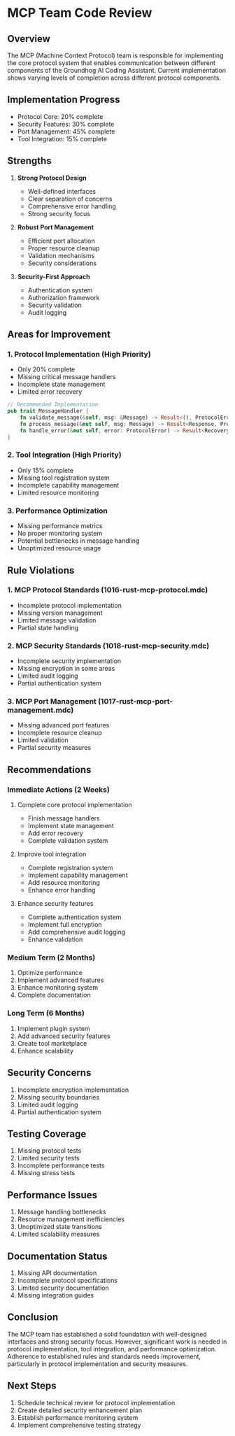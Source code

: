 # MCP Team Code Review

## Overview
The MCP (Machine Context Protocol) team is responsible for implementing the core protocol system that enables communication between different components of the Groundhog AI Coding Assistant. Current implementation shows varying levels of completion across different protocol components.

## Implementation Progress
- Protocol Core: 20% complete
- Security Features: 30% complete
- Port Management: 45% complete
- Tool Integration: 15% complete

## Strengths
1. **Strong Protocol Design**
   - Well-defined interfaces
   - Clear separation of concerns
   - Comprehensive error handling
   - Strong security focus

2. **Robust Port Management**
   - Efficient port allocation
   - Proper resource cleanup
   - Validation mechanisms
   - Security considerations

3. **Security-First Approach**
   - Authentication system
   - Authorization framework
   - Security validation
   - Audit logging

## Areas for Improvement

### 1. Protocol Implementation (High Priority)
- Only 20% complete
- Missing critical message handlers
- Incomplete state management
- Limited error recovery

```rust
// Recommended Implementation
pub trait MessageHandler {
    fn validate_message(&self, msg: &Message) -> Result<(), ProtocolError>;
    fn process_message(&mut self, msg: Message) -> Result<Response, ProtocolError>;
    fn handle_error(&mut self, error: ProtocolError) -> Result<Recovery, ProtocolError>;
}
```

### 2. Tool Integration (High Priority)
- Only 15% complete
- Missing tool registration system
- Incomplete capability management
- Limited resource monitoring

### 3. Performance Optimization
- Missing performance metrics
- No proper monitoring system
- Potential bottlenecks in message handling
- Unoptimized resource usage

## Rule Violations

### 1. MCP Protocol Standards (1016-rust-mcp-protocol.mdc)
- Incomplete protocol implementation
- Missing version management
- Limited message validation
- Partial state handling

### 2. MCP Security Standards (1018-rust-mcp-security.mdc)
- Incomplete security implementation
- Missing encryption in some areas
- Limited audit logging
- Partial authentication system

### 3. MCP Port Management (1017-rust-mcp-port-management.mdc)
- Missing advanced port features
- Incomplete resource cleanup
- Limited validation
- Partial security measures

## Recommendations

### Immediate Actions (2 Weeks)
1. Complete core protocol implementation
   - Finish message handlers
   - Implement state management
   - Add error recovery
   - Complete validation system

2. Improve tool integration
   - Complete registration system
   - Implement capability management
   - Add resource monitoring
   - Enhance error handling

3. Enhance security features
   - Complete authentication system
   - Implement full encryption
   - Add comprehensive audit logging
   - Enhance validation

### Medium Term (2 Months)
1. Optimize performance
2. Implement advanced features
3. Enhance monitoring system
4. Complete documentation

### Long Term (6 Months)
1. Implement plugin system
2. Add advanced security features
3. Create tool marketplace
4. Enhance scalability

## Security Concerns
1. Incomplete encryption implementation
2. Missing security boundaries
3. Limited audit logging
4. Partial authentication system

## Testing Coverage
1. Missing protocol tests
2. Limited security tests
3. Incomplete performance tests
4. Missing stress tests

## Performance Issues
1. Message handling bottlenecks
2. Resource management inefficiencies
3. Unoptimized state transitions
4. Limited scalability measures

## Documentation Status
1. Missing API documentation
2. Incomplete protocol specifications
3. Limited security documentation
4. Missing integration guides

## Conclusion
The MCP team has established a solid foundation with well-designed interfaces and strong security focus. However, significant work is needed in protocol implementation, tool integration, and performance optimization. Adherence to established rules and standards needs improvement, particularly in protocol implementation and security measures.

## Next Steps
1. Schedule technical review for protocol implementation
2. Create detailed security enhancement plan
3. Establish performance monitoring system
4. Implement comprehensive testing strategy 